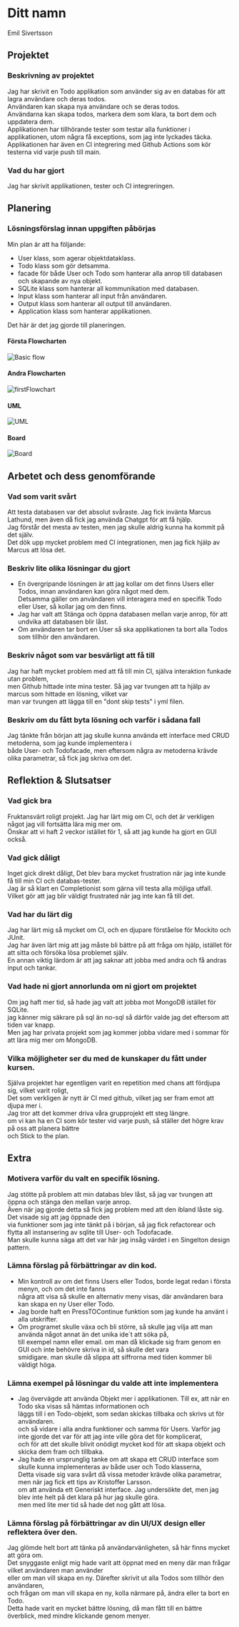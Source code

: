 # Ditt namn
Emil Sivertsson

## Projektet

### Beskrivning av projektet
Jag har skrivit en Todo applikation som använder sig av en databas för att lagra användare och deras todos.<br>
Användaren kan skapa nya användare och se deras todos.<br>
Användarna kan skapa todos, markera dem som klara, ta bort dem och uppdatera dem.<br>
Applikationen har tillhörande tester som testar alla funktioner i applikationen, utom några få exceptions, som jag inte lyckades täcka. <br>
Applikationen har även en CI integrering med Github Actions som kör testerna vid varje push till main.<br>


### Vad du har gjort
Jag har skrivit applikationen, tester och CI integreringen. <br>

## Planering

### Lösningsförslag innan uppgiften påbörjas
Min plan är att ha följande:<br>
- User klass, som agerar objektdataklass. <br>
- Todo klass som gör detsamma. <br>
- facade för både User och Todo som hanterar alla anrop till databasen och skapande av nya objekt.<br>
- SQLite klass som hanterar all kommunikation med databasen.<br>
- Input klass som hanterar all input från användaren.<br>
- Output klass som hanterar all output till användaren.<br>
- Application klass som hanterar applikationen.<br>

Det här är det jag gjorde till planeringen.<br>

#### Första Flowcharten
![Basic flow](Planing%2Fbasicflow.jpg)

#### Andra Flowcharten
![firstFlowchart](Planing%2FFirstflow.jpg)

#### UML
![UML](Planing%2FUML.jpg)

#### Board
![Board](Planing%2Fboard.jpg)


## Arbetet och dess genomförande

### Vad som varit svårt
Att testa databasen var det absolut svåraste. Jag fick invänta Marcus Lathund, men även då fick jag använda Chatgpt för att få hjälp.<br>
Jag förstår det mesta av testen, men jag skulle aldrig kunna ha kommit på det själv.<br>
Det dök upp mycket problem med CI integrationen, men jag fick hjälp av Marcus att lösa det.<br>

### Beskriv lite olika lösningar du gjort
- En övergripande lösningen är att jag kollar om det finns Users eller Todos, innan användaren kan göra något med dem.<br>
Detsamma gäller om användaren vill interagera med en specifik Todo eller User, så kollar jag om den finns.<br>
- Jag har valt att Stänga och öppna databasen mellan varje anrop, för att undvika att databasen blir låst.<br>
- Om användaren tar bort en User så ska applikationen ta bort alla Todos som tillhör den användaren.<br>

### Beskriv något som var besvärligt att få till
Jag har haft mycket problem med att få till min CI, själva interaktion funkade utan problem, <br>
men Github hittade inte mina tester. Så jag var tvungen att ta hjälp av marcus som hittade en lösning, vilket var <br>
man var tvungen att lägga till en "dont skip tests" i yml filen.<br>

### Beskriv om du fått byta lösning och varför i sådana fall
Jag tänkte från början att jag skulle kunna använda ett interface med CRUD metoderna, som jag kunde implementera i <br>
både User- och Todofacade, men eftersom några av metoderna krävde olika parametrar, så fick jag skriva om det.<br>

## Reflektion & Slutsatser

### Vad gick bra
Fruktansvärt roligt projekt. Jag har lärt mig om CI, och det är verkligen något jag vill fortsätta lära mig mer om.<br>
Önskar att vi haft 2 veckor istället för 1, så att jag kunde ha gjort en GUI också.<br>

### Vad gick dåligt
Inget gick direkt dåligt, Det blev bara mycket frustration när jag inte kunde få till min CI och databas-tester.<br>
Jag är så klart en Completionist som gärna vill testa alla möjliga utfall.<br>
Vilket gör att jag blir väldigt frustrated när jag inte kan få till det.<br>

### Vad har du lärt dig
Jag har lärt mig så mycket om CI, och en djupare förståelse för Mockito och JUnit.<br>
Jag har även lärt mig att jag måste bli bättre på att fråga om hjälp, istället för att sitta och försöka lösa problemet själv.<br>
En annan viktig lärdom är att jag saknar att jobba med andra och få andras input och tankar.<br>

### Vad hade ni gjort annorlunda om ni gjort om projektet
Om jag haft mer tid, så hade jag valt att jobba mot MongoDB istället för SQLite. <br>
jag känner mig säkrare på sql än no-sql så därför valde jag det eftersom att tiden var knapp. <br>
Men jag har privata projekt som jag kommer jobba vidare med i sommar för att lära mig mer om MongoDB.<br>

### Vilka möjligheter ser du med de kunskaper du fått under kursen.
Själva projektet har egentligen varit en repetition med chans att fördjupa sig, vilket varit roligt, <br>
Det som verkligen är nytt är CI med github, vilket jag ser fram emot att djupa mer i.<br>
Jag tror att det kommer driva våra grupprojekt ett steg längre.<br>
om vi kan ha en CI som kör tester vid varje push, så ställer det högre krav på oss att planera bättre <br>
och Stick to the plan.

## Extra

### Motivera varför du valt en specifik lösning.
Jag stötte på problem att min databas blev låst, så jag var tvungen att öppna och stänga den mellan varje anrop.<br>
Även när jag gjorde detta så fick jag problem med att den ibland låste sig. Det visade sig att jag öppnade den <br>
via funktioner som jag inte tänkt på i början, så jag fick refactorear och flytta all instansering av sqlite till User- och Todofacade.<br>
Man skulle kunna säga att det var här jag insåg värdet i en Singelton design pattern.<br>

### Lämna förslag på förbättringar av din kod.
- Min kontroll av om det finns Users eller Todos, borde legat redan i första menyn, och om det inte fanns <br>
några att visa så skulle en alternativ meny visas, där användaren bara kan skapa en ny User eller Todo.<br>
- Jag borde haft en PressTOContinue funktion som jag kunde ha använt i alla utskrifter.<br>
- Om programet skulle växa och bli större, så skulle jag vilja att man använda något annat än det unika ide´t att söka på, <br>
till exempel namn eller email. om man då klickade sig fram genom en GUI och inte behövre skriva in id, så skulle det vara <br>
smidigare. man skulle då slippa att siffrorna med tiden kommer bli väldigt höga.<br>

### Lämna exempel på lösningar du valde att **inte** implementera
- Jag övervägde att använda Objekt mer i applikationen. Till ex, att när en Todo ska visas så hämtas informationen och <br>
läggs till i en Todo-objekt, som sedan skickas tillbaka och skrivs ut för användaren. <br>
och så vidare i alla andra funktioner och samma för Users.
Varför jag inte gjorde det var för att jag inte ville göra det för komplicerat, <br>
och för att det skulle blivit onödigt mycket kod för att skapa objekt och skicka dem fram och tillbaka.<br>
- Jag hade en ursprunglig tanke om att skapa ett CRUD interface som skulle kunna implementeras av både user och Todo klasserna, <br>
Detta visade sig vara svårt då vissa metoder krävde olika parametrar, men när jag fick ett tips av Kristoffer Larsson.<br>
om att använda ett Generiskt interface. Jag undersökte det, men jag blev inte helt på det klara på hur jag skulle göra.<br>
men med lite mer tid så hade det nog gått att lösa.<br>

### Lämna förslag på förbättringar av din UI/UX design eller reflektera över den.
Jag glömde helt bort att tänka på användarvänligheten, så här finns mycket att göra om. <br>
Det snyggaste enligt mig hade varit att öppnat med en meny där man frågar vilket användaren man använder <br>
eller om man vill skapa en ny. Därefter skrivit ut alla Todos som tillhör den användaren, <br>
och frågan om man vill skapa en ny, kolla närmare på, ändra eller ta bort en Todo.<br>
Detta hade varit en mycket bättre lösning, då man fått till en bättre överblick, med mindre klickande genom menyer.<br>

